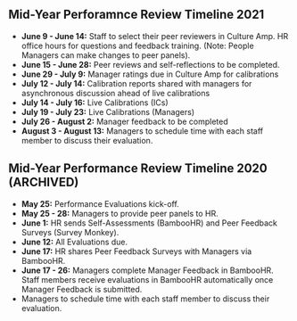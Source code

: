 ## Mid-Year Perforamnce Review Timeline 2021

* **June 9 - June 14:** Staff to select their peer reviewers in Culture Amp. HR office hours for questions and feedback training. (Note: People Managers can make changes to peer panels).
* **June 15 - June 28:** Peer reviews and self-reflections to be completed. 
* **June 29 - July 9:** Manager ratings due in Culture Amp for calibrations 
* **July 12 - July 14:** Calibration reports shared with managers for asynchronous discussion ahead of live calibrations
* **July 14 - July 16:** Live Calibrations (ICs)
* **July 19 - July 23:** Live Calibrations (Managers)
* **July 26 - August 2:** Manager feedback to be completed 
* **August 3 - August 13:** Managers to schedule time with each staff member to discuss their evaluation. 



## Mid-Year Performance Review Timeline 2020 (ARCHIVED)

* **May 25:** Performance Evaluations kick-off.
* **May 25 - 28:** Managers to provide peer panels to HR.
* **June 1:** HR sends Self-Assessments (BambooHR) and Peer Feedback Surveys (Survey Monkey).
* **June 12:** All Evaluations due.
* **June 17:** HR shares Peer Feedback Surveys with Managers via BambooHR.
* **June 17 - 26:** Managers complete Manager Feedback in BambooHR. Staff members receive evaluations in BambooHR automatically once Manager Feedback is submitted.
* Managers to schedule time with each staff member to discuss their evaluation.
